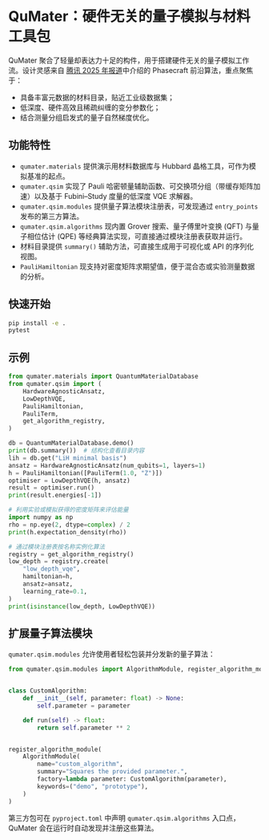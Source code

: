 # QuMater：硬件无关的量子模拟与材料工具包

QuMater 聚合了轻量却表达力十足的构件，用于搭建硬件无关的量子模拟工作流。设计灵感来自 [腾讯 2025 年报道](https://news.qq.com/rain/a/20250903A07NHG00)中介绍的 Phasecraft 前沿算法，重点聚焦于：

- 具备丰富元数据的材料目录，贴近工业级数据集；
- 低深度、硬件高效且稀疏纠缠的变分参数化；
- 结合测量分组启发式的量子自然梯度优化。

## 功能特性

- `qumater.materials` 提供演示用材料数据库与 Hubbard 晶格工具，可作为模拟基准的起点。
- `qumater.qsim` 实现了 Pauli 哈密顿量辅助函数、可交换项分组（带缓存矩阵加速）以及基于 Fubini–Study 度量的低深度 VQE 求解器。
- `qumater.qsim.modules` 提供量子算法模块注册表，可发现通过 `entry_points` 发布的第三方算法。
- `qumater.qsim.algorithms` 现内置 Grover 搜索、量子傅里叶变换 (QFT) 与量子相位估计 (QPE) 等经典算法实现，可直接通过模块注册表获取并运行。
- 材料目录提供 `summary()` 辅助方法，可直接生成用于可视化或 API 的序列化视图。
- `PauliHamiltonian` 现支持对密度矩阵求期望值，便于混合态或实验测量数据的分析。

## 快速开始

```bash
pip install -e .
pytest
```

## 示例

```python
from qumater.materials import QuantumMaterialDatabase
from qumater.qsim import (
    HardwareAgnosticAnsatz,
    LowDepthVQE,
    PauliHamiltonian,
    PauliTerm,
    get_algorithm_registry,
)

db = QuantumMaterialDatabase.demo()
print(db.summary())  # 结构化查看目录内容
lih = db.get("LiH minimal basis")
ansatz = HardwareAgnosticAnsatz(num_qubits=1, layers=1)
h = PauliHamiltonian([PauliTerm(1.0, "Z")])
optimiser = LowDepthVQE(h, ansatz)
result = optimiser.run()
print(result.energies[-1])

# 利用实验或模拟获得的密度矩阵来评估能量
import numpy as np
rho = np.eye(2, dtype=complex) / 2
print(h.expectation_density(rho))

# 通过模块注册表按名称实例化算法
registry = get_algorithm_registry()
low_depth = registry.create(
    "low_depth_vqe",
    hamiltonian=h,
    ansatz=ansatz,
    learning_rate=0.1,
)
print(isinstance(low_depth, LowDepthVQE))
```

## 扩展量子算法模块

`qumater.qsim.modules` 允许使用者轻松包装并分发新的量子算法：

```python
from qumater.qsim.modules import AlgorithmModule, register_algorithm_module


class CustomAlgorithm:
    def __init__(self, parameter: float) -> None:
        self.parameter = parameter

    def run(self) -> float:
        return self.parameter ** 2


register_algorithm_module(
    AlgorithmModule(
        name="custom_algorithm",
        summary="Squares the provided parameter.",
        factory=lambda parameter: CustomAlgorithm(parameter),
        keywords=("demo", "prototype"),
    )
)
```

第三方包可在 `pyproject.toml` 中声明 `qumater.qsim.algorithms` 入口点，
QuMater 会在运行时自动发现并注册这些算法。
